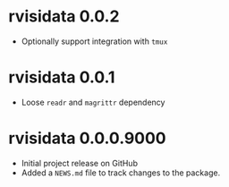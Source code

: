 # rvisidata 0.0.2

- Optionally support integration with `tmux`

# rvisidata 0.0.1

- Loose `readr` and `magrittr` dependency

# rvisidata 0.0.0.9000

- Initial project release on GitHub
- Added a `NEWS.md` file to track changes to the package.
